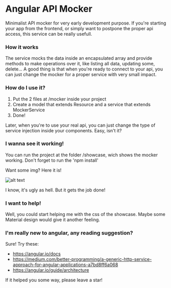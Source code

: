 # Angular API Mocker
Minimalist API mocker for very early development purpose. If you're starting your app from the frontend, or simply want to postpone the proper api access, this service can be really usefull.


### How it works
The service mocks the data inside an encapsulated array and provide methods to make operations over it, like listing all data, updating some, delete... A good thing is that when you're ready to connect to your api, you can just change the mocker for a proper service with very small impact.


### How do I use it?
1. Put the 2 files at /mocker inside your project
2. Create a model that extends Resource and a service that extends MockerService
3. Done!

Later, when you're to use your real api, you can just change the type of service injection inside your components. Easy, isn't it?


### I wanna see it working!
You can run the project at the folder /showcase, wich shows the mocker working. Don't forget to run the 'npm install'

Want some img? Here it is!

![alt text](https://lh3.googleusercontent.com/28s36QRiTgj66yOEXZ2uId5wvN0diAWk43VnHciN_POYwJ7FOEJwHy5d42gl5U8AeV5wgh3bm1rDXusSCOvZ=w784-h669)

I know, it's ugly as hell. But it gets the job done!


### I want to help!
Well, you could start helping me with the css of the showcase. Maybe some Material design would give it another feeling.


### I'm really new to angular, any reading suggestion?
Sure!
Try these:
* https://angular.io/docs
* https://medium.com/better-programming/a-generic-http-service-approach-for-angular-applications-a7bd8ff6a068
* https://angular.io/guide/architecture


If it helped you some way, please leave a star!
